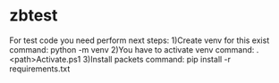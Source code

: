 # zbtest
For test code you need perform next steps:
1)Create venv for this exist command: python -m venv <path to dir>
2)You have to activate venv command: .\<path>Activate.ps1
3)Install packets command: pip install -r requirements.txt


